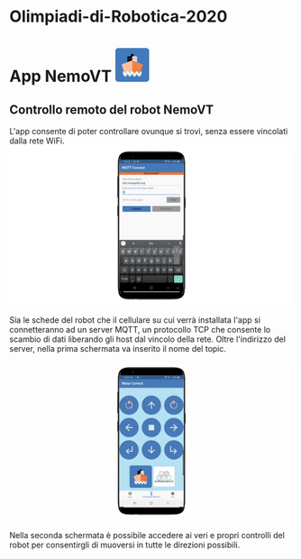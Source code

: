 # Olimpiadi-di-Robotica-2020
<h1> App NemoVT <img src="https://github.com/JohnatanHale/NemoVT-motor-control-app/blob/master/icon/icon.png" alt="logo" width=60px/>  </h1>

## Controllo remoto del robot NemoVT
L'app consente di poter controllare ovunque si trovi, senza essere vincolati dalla rete WiFi.
<img src="https://github.com/JohnatanHale/NemoVT-motor-control-app/blob/master/screenshots/screen-1.gif" alt="screen"/>
<p>Sia le schede del robot che il cellulare su cui verrà installata l'app si connetteranno ad un server MQTT, un protocollo TCP che consente lo scambio di dati liberando gli host dal vincolo della rete. Oltre l'indirizzo del server, nella prima schermata va inserito il nome del topic.</p>
<img src="https://github.com/JohnatanHale/NemoVT-motor-control-app/blob/master/screenshots/screen-2.gif" alt="screen"/>
<p>Nella seconda schermata è possibile accedere ai veri e propri controlli del robot per consentirgli di muoversi in tutte le direzioni possibili.</p>
